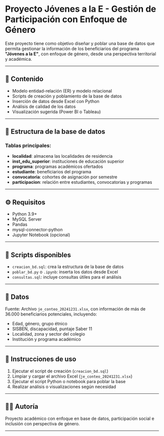 # Proyecto Jóvenes a la E - Gestión de Participación con Enfoque de Género

Este proyecto tiene como objetivo diseñar y poblar una base de datos que permita gestionar la información de los beneficiarios del programa **"Jóvenes a la E"**, con enfoque de género, desde una perspectiva territorial y académica.

---

## 📘 Contenido

- Modelo entidad-relación (ER) y modelo relacional
- Scripts de creación y poblamiento de la base de datos
- Inserción de datos desde Excel con Python
- Análisis de calidad de los datos
- Visualización sugerida (Power BI o Tableau)

---

## 🧱 Estructura de la base de datos

### Tablas principales:
- **localidad**: almacena las localidades de residencia
- **inst_edu_superior**: instituciones de educación superior
- **programa**: programas académicos ofertados
- **estudiante**: beneficiarios del programa
- **convocatoria**: cohortes de asignación por semestre
- **participacion**: relación entre estudiantes, convocatorias y programas

---

## ⚙️ Requisitos

- Python 3.9+
- MySQL Server
- Pandas
- mysql-connector-python
- Jupyter Notebook (opcional)

---

## 🐍 Scripts disponibles

- `creacion_bd.sql`: crea la estructura de la base de datos
- `poblar_bd.py` o `.ipynb`: inserta los datos desde Excel
- `consultas.sql`: incluye consultas útiles para el análisis

---

## 📝 Datos

Fuente: Archivo `je_conteo_20241231.xlsx`, con información de más de 36.000 beneficiarios potenciales, incluyendo:
- Edad, género, grupo étnico
- SISBEN, discapacidad, puntaje Saber 11
- Localidad, zona y sector del colegio
- Institución y programa académico

---

## 🚀 Instrucciones de uso

1. Ejecutar el script de creación (`creacion_bd.sql`)
2. Limpiar y cargar el archivo Excel (`je_conteo_20241231.xlsx`)
3. Ejecutar el script Python o notebook para poblar la base
4. Realizar análisis o visualizaciones según necesidad

---

## 👩‍💻 Autoría

Proyecto académico con enfoque en base de datos, participación social e inclusión con perspectiva de género.

---

